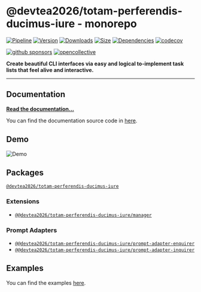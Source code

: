 # @devtea2026/totam-perferendis-ducimus-iure - monorepo

[![Pipeline](https://gitlab.kilic.dev/libraries/@devtea2026/totam-perferendis-ducimus-iure/badges/master/pipeline.svg?style=flat-square&ignore_skipped=true)](https://gitlab.kilic.dev/libraries/@devtea2026/totam-perferendis-ducimus-iure/-/commits/master) [![Version](https://img.shields.io/npm/v/@devtea2026/totam-perferendis-ducimus-iure.svg?style=flat-square&logo=npm)](https://www.npmjs.com/package/@devtea2026/totam-perferendis-ducimus-iure?activeTab=versions) [![Downloads](https://img.shields.io/npm/dm/@devtea2026/totam-perferendis-ducimus-iure.svg?style=flat-square&logo=npm)](https://www.npmjs.com/package/@devtea2026/totam-perferendis-ducimus-iure) [![Size](https://img.shields.io/bundlephobia/min/@devtea2026/totam-perferendis-ducimus-iure?style=flat-square&logo=npm)](https://www.npmjs.com/package/@devtea2026/totam-perferendis-ducimus-iure) [![Dependencies](https://img.shields.io/librariesio/release/npm/@devtea2026/totam-perferendis-ducimus-iure?style=flat-square&logo=npm)](https://www.npmjs.com/package/@devtea2026/totam-perferendis-ducimus-iure?activeTab=dependencies) [![codecov](https://codecov.io/gh/@devtea2026/totam-perferendis-ducimus-iure/@devtea2026/totam-perferendis-ducimus-iure/branch/master/graph/badge.svg?style=flat-square)](https://codecov.io/gh/@devtea2026/totam-perferendis-ducimus-iure/@devtea2026/totam-perferendis-ducimus-iure)

[![github sponsors](https://img.shields.io/github/sponsors/cenk1cenk2?style=flat-square&logo=github)](https://github.com/sponsors/cenk1cenk2) [![opencollective](https://img.shields.io/opencollective/sponsors/@devtea2026/totam-perferendis-ducimus-iure?label=open%20collective&logo=opencollective)](https://opencollective.com/@devtea2026/totam-perferendis-ducimus-iure)

**Create beautiful CLI interfaces via easy and logical to-implement task lists that feel alive and interactive.**

---

## Documentation

**[Read the documentation...](https://@devtea2026/totam-perferendis-ducimus-iure.kilic.dev)**

You can find the documentation source code in [here](https://github.com/devtea2026/totam-perferendis-ducimus-iure/tree/master/docs).

## Demo

![Demo](https://media.githubusercontent.com/media/@devtea2026/totam-perferendis-ducimus-iure/@devtea2026/totam-perferendis-ducimus-iure/master/examples/renderer-default.gif)

## Packages

[`@devtea2026/totam-perferendis-ducimus-iure`](https://github.com/devtea2026/totam-perferendis-ducimus-iure/tree/master/packages/@devtea2026/totam-perferendis-ducimus-iure)

### Extensions

- [`@@devtea2026/totam-perferendis-ducimus-iure/manager`](https://github.com/devtea2026/totam-perferendis-ducimus-iure/tree/master/packages/manager)

### Prompt Adapters

- [`@@devtea2026/totam-perferendis-ducimus-iure/prompt-adapter-enquirer`](https://github.com/devtea2026/totam-perferendis-ducimus-iure/tree/master/packages/prompt-adapter-enquirer)
- [`@@devtea2026/totam-perferendis-ducimus-iure/prompt-adapter-inquirer`](https://github.com/devtea2026/totam-perferendis-ducimus-iure/tree/master/packages/prompt-adapter-inquirer)

## Examples

You can find the examples [here](https://github.com/devtea2026/totam-perferendis-ducimus-iure/tree/master/examples).
